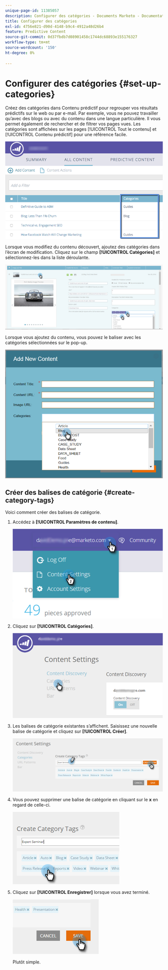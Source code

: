 ```yaml
---
unique-page-id: 11385057
description: Configurer des catégories - Documents Marketo - Documentation du produit
title: Configurer des catégories
exl-id: 4756e821-d90d-4148-b9c4-4912a48d26b4
feature: Predictive Content
source-git-commit: 0d37fbdb7d08901458c1744dc68893e155176327
workflow-type: tm+mt
source-wordcount: '150'
ht-degree: 0%

---
```


# Configurer des catégories {#set-up-categories}

Créez des catégories dans Contenu prédictif pour regrouper vos résultats prédictifs sur le web ou par e-mail. Par exemple, vous ne pouvez travailler qu’avec des blogs ou avec du contenu dans une langue particulière. Il vous permet également de rechercher et de filtrer vos pages vues.  Les catégories sont affichées sur les pages [!UICONTROL Tout le contenu] et [!UICONTROL Contenu prédictif] pour une référence facile.

![](assets/image2017-10-3-9-3a3-3a44.png)

Lorsque vous modifiez du contenu découvert, ajoutez des catégories dans l’écran de modification. Cliquez sur le champ **[!UICONTROL Catégories]** et sélectionnez-les dans la liste déroulante.

![](assets/two.png)

Lorsque vous ajoutez du contenu, vous pouvez le baliser avec les catégories sélectionnées sur le pop-up.

![](assets/add-new-content-dropdown-hand.png)

## Créer des balises de catégorie {#create-category-tags}

Voici comment créer des balises de catégorie.

1. Accédez à **[!UICONTROL Paramètres de contenu]**.

   ![](assets/settings-dropdown-hand-1.png)

1. Cliquez sur **[!UICONTROL Catégories]**.

   ![](assets/content-discovery-categories-hand.png)

1. Les balises de catégorie existantes s’affichent. Saisissez une nouvelle balise de catégorie et cliquez sur **[!UICONTROL Créer]**.

   ![](assets/content-settings-create-cat-tags-hand.png)

1. Vous pouvez supprimer une balise de catégorie en cliquant sur le **x** en regard de celle-ci.

   ![](assets/remove-category-tag-updated.png)

1. Cliquez sur **[!UICONTROL Enregistrer]** lorsque vous avez terminé.

   ![](assets/save-new.png)

   Plutôt simple.
